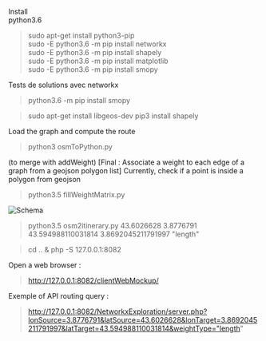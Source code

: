 Install  
python3.6
> sudo apt-get install python3-pip  
> sudo -E python3.6 -m pip install networkx  
> sudo -E python3.6 -m pip install shapely  
> sudo -E python3.6 -m pip install matplotlib  
> sudo -E python3.6 -m pip install smopy  

Tests de solutions avec networkx
> python3.6 -m pip install smopy

> sudo apt-get install libgeos-dev
> pip3 install shapely

Load the graph and compute the route
> python3 osmToPython.py

(to merge with addWeight) [Final : Associate a weight to each edge of a graph from a geojson polygon list]
Currently, check if a point is inside a polygon from geojson  
> python3.5 fillWeightMatrix.py

![Schema](routing_via_networkx.png)


> python3.5 osm2itinerary.py 43.6026628 3.8776791 43.594988110031814 3.8692045211791997 "length"

> cd .. & php -S 127.0.0.1:8082

Open a web browser :
> http://127.0.0.1:8082/clientWebMockup/

Exemple of API routing query :
> http://127.0.0.1:8082/NetworkxExploration/server.php?lonSource=3.8776791&latSource=43.6026628&lonTarget=3.8692045211791997&latTarget=43.594988110031814&weightType="length"

